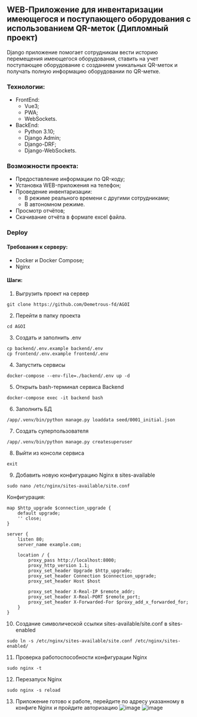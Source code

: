 ## WEB-Приложение для инвентаризации имеющегося и поступающего оборудования с использованием QR-меток (Дипломный проект)

Django приложение помогает сотрудникам вести историю перемещения имеющегося оборудования, ставить на учет поступающее оборудование с созданием уникальных QR-меток и получать полную информацию оборудовании по QR-метке. 

### Технологии:
- FrontEnd: 
  - Vue3; 
  - PWA; 
  - WebSockets. 
- BackEnd: 
  - Python 3.10; 
  - Django Admin; 
  - Django-DRF; 
  - Django-WebSockets. 

### Возможности проекта:
- Предоставление информации по QR-коду; 
- Установка WEB-приложения на телефон; 
- Проведение инвентаризации:
  - В режиме реального времени с другими сотрудниками; 
  - В автономном режиме. 
- Просмотр отчётов; 
- Скачивание отчёта в формате excel файла. 

### Deploy
#### Требования к серверу:
- Docker и Docker Compose;
- Nginx
#### Шаги:
1. Выгрузить проект на сервер
```shell
git clone https://github.com/Demetrous-fd/AGOI
```
2. Перейти в папку проекта
```shell
cd AGOI
```
3. Создать и заполнить .env
```shell
cp backend/.env.example backend/.env 
cp frontend/.env.example frontend/.env 
```
4. Запустить сервисы
```shell
docker-compose --env-file=./backend/.env up -d
```
5. Открыть bash-терминал сервиса Backend
```shell
docker-compose exec -it backend bash
```
6. Заполнить БД
```shell
/app/.venv/bin/python manage.py loaddata seed/0001_initial.json
```
7. Создать суперпользователя
```shell
/app/.venv/bin/python manage.py createsuperuser
```
8. Выйти из консоли сервиса
```shell
exit
```
9. Добавить новую конфигурацию Nginx в sites-available
```shell
sudo nano /etc/nginx/sites-available/site.conf
```
Конфигурация:
```text
map $http_upgrade $connection_upgrade {
    default upgrade;
    '' close;
}

server {
    listen 80;
    server_name example.com;
    
    location / {
        proxy_pass http://localhost:8000;
        proxy_http_version 1.1;
        proxy_set_header Upgrade $http_upgrade;
        proxy_set_header Connection $connection_upgrade;
        proxy_set_header Host $host
        
        proxy_set_header X-Real-IP $remote_addr; 
        proxy_set_header X-Real-PORT $remote_port;
        proxy_set_header X-Forwarded-For $proxy_add_x_forwarded_for;
    }
}
```
10. Создание символической ссылки sites-available/site.conf в sites-enabled
```shell
sudo ln -s /etc/nginx/sites-available/site.conf /etc/nginx/sites-enabled/
``` 
11. Проверка работоспособности конфигурации Nginx
```shell
sudo nginx -t
```
12. Перезапуск Nginx
```shell
sudo nginx -s reload
```
13. Приложение готово к работе, перейдите по адресу указанному в конфиге Nginx и пройдите авторизацию
![image](https://github.com/Demetrous-fd/AGOI/assets/63101072/42d3fc0b-526b-4e19-8150-8d60a19f9b22)
![image](https://github.com/Demetrous-fd/AGOI/assets/63101072/523fc967-bd06-4799-8e94-148b03fac7f0)

